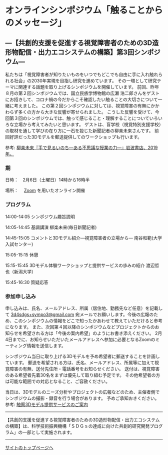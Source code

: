 # オンラインシンポジウム「触ることからのメッセージ」
## ―【共創的支援を促進する視覚障害者のための3D造形物配信・出力エコシステムの構築】第3回シンポジウム―

私たちは「視覚障害者が知りたいものをいつでもどこでも自由に手に入れ触れられる社会」の2030年実現を目指し研究を進めています。
その一環として研究テーマに関連する話題を取り上げるシンポジウムを開催しています。
前回、昨年８月の第２回シンポジウムでは、国立民族学博物館の広瀬 浩二郎さんをゲストにお招きして、コロナ禍の今だからこそ確認したい触ることの大切さについて一緒に考えました。
この第２回シンポジウムに対しては、視覚障害の有無にかかわらず多くの方から大きな反響が寄せられました。
こうした反響を受けて、今回第３回のシンポジウムでは、触って感じること・理解することについていろいろな立場から考えてみたいと思います。
ゲストは、盲学校（視覚特別支援学校）の取材を通して学びの在り方に一石を投じた新聞記者の柳楽未来さんです。
前回好評だった3Dモデルを郵送提供してのワークショップも行います。

参考: 
[柳楽未来『手で見るいのち―ある不思議な授業の力―』岩波書店、2019年。 ](https://www.iwanami.co.jp/book/b432934.html)

### 期
日時：　2月6日（土曜日）14時から16時半

場所：　
[Zoom](https://zoom.us/jp-jp/meetings.html) 
を用いたオンライン開催

### プログラム
14:00-14:05 シンポジウム趣旨説明

14:05-14:45 基調講演 柳楽未来(毎日新聞記者)

14:45-15:05 コメントと3Dモデル紹介―視覚障害者の立場から― 南谷和範(大学入試センター)

15:05-15:15 休憩

15:15-15:45 3Dモデル体験ワークショップと提供サービスの歩みの紹介 渡辺哲也（新潟大学）

15:45-16:30 質疑応答

### 参加申し込み
申し込みは、氏名、メールアドレス、所属（居住地、勤務先など任意）を記載して
3d4sdgs+sympo3@gmail.com
宛メールでお願いします。今後の広報のため、このシンポジウムの情報をどこで知ったかあわせて教えていただけると参考になります。
また、次回第４回以降のシンポジウムなどプロジェクトからのお知らせを希望される方は「今後の案内希望」のようにお書き添えください。
2月4日までに、お知らせいただいたメールアドレスへ参加に必要となるZoomのミーティング情報を送信します。

シンポジウム当日に取り上げる3Dモデルを予め希望者に郵送することを計画しています。
郵送を希望される方は、氏名、メールアドレス、所属等に加えて視覚障害の有無、送付先住所・電話番号をお知らせください。
送付は、視覚障害のある希望者先着30名をまずは優先して取り組む予定です。
その他希望者の方は可能な範囲での対応となること、ご容赦ください。

当日は、3Dモデルのニーズ分析やプロジェクトの広報などのため、主催者側でシンポジウムの撮影・録音を行う場合があります。
予めご承知おきください。
参考: 
[触察3Dモデル提供サービスのご案内 ](https://3d4sdgs.net/service.html)

---
【共創的支援を促進する視覚障害者のための3D造形物配信・出力エコシステムの構築】は、科学技術振興機構「ＳＤＧｓの達成に向けた共創的研究開発プログラム」の一部として実施されます。

---

[サイトのトップページへ](index.md)
